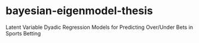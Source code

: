 # bayesian-eigenmodel-thesis
Latent Variable Dyadic Regression Models for Predicting Over/Under Bets in Sports Betting
